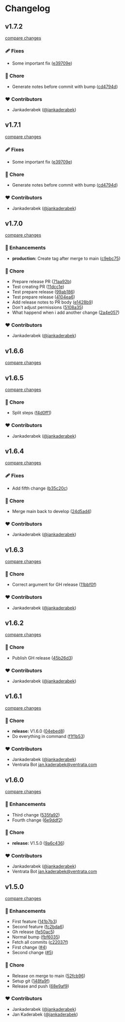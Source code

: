 # Changelog


## v1.7.2

[compare changes](https://github.com/jankaderabek/test-rules/compare/v1.7.1...v1.7.2)


### 🩹 Fixes

  - Some important fix ([e39709e](https://github.com/jankaderabek/test-rules/commit/e39709e))

### 🏡 Chore

  - Generate notes before commit with bump ([cd4794d](https://github.com/jankaderabek/test-rules/commit/cd4794d))

### ❤️  Contributors

- Jankaderabek ([@jankaderabek](http://github.com/jankaderabek))

## v1.7.1

[compare changes](https://github.com/jankaderabek/test-rules/compare/v1.7.0...v1.7.1)


### 🩹 Fixes

  - Some important fix ([e39709e](https://github.com/jankaderabek/test-rules/commit/e39709e))

### 🏡 Chore

  - Generate notes before commit with bump ([cd4794d](https://github.com/jankaderabek/test-rules/commit/cd4794d))

### ❤️  Contributors

- Jankaderabek ([@jankaderabek](http://github.com/jankaderabek))

## v1.7.0

[compare changes](https://github.com/jankaderabek/test-rules/compare/v1.6.6...v1.7.0)


### 🚀 Enhancements

  - **production:** Create tag after merge to main ([c9ebc75](https://github.com/jankaderabek/test-rules/commit/c9ebc75))

### 🏡 Chore

  - Prepare release PR ([71aa92b](https://github.com/jankaderabek/test-rules/commit/71aa92b))
  - Test creating PR ([11dcc1e](https://github.com/jankaderabek/test-rules/commit/11dcc1e))
  - Test prepare release ([99ab186](https://github.com/jankaderabek/test-rules/commit/99ab186))
  - Test prepare release ([4104ea6](https://github.com/jankaderabek/test-rules/commit/4104ea6))
  - Add release notes to PR body ([e1428b9](https://github.com/jankaderabek/test-rules/commit/e1428b9))
  - Don't adjust permissions ([5108a35](https://github.com/jankaderabek/test-rules/commit/5108a35))
  - What happend when i add another change ([2a4e057](https://github.com/jankaderabek/test-rules/commit/2a4e057))

### ❤️  Contributors

- Jankaderabek ([@jankaderabek](http://github.com/jankaderabek))

## v1.6.6

[compare changes](https://github.com/jankaderabek/test-rules/compare/v1.6.5...v1.6.6)

## v1.6.5

[compare changes](https://github.com/jankaderabek/test-rules/compare/v1.6.4...v1.6.5)


### 🏡 Chore

  - Split steps ([f4d0ff1](https://github.com/jankaderabek/test-rules/commit/f4d0ff1))

### ❤️  Contributors

- Jankaderabek ([@jankaderabek](http://github.com/jankaderabek))

## v1.6.4

[compare changes](https://github.com/jankaderabek/test-rules/compare/v1.6.3...v1.6.4)


### 🩹 Fixes

  - Add fifth change ([b35c20c](https://github.com/jankaderabek/test-rules/commit/b35c20c))

### 🏡 Chore

  - Merge main back to develop ([24d5ad4](https://github.com/jankaderabek/test-rules/commit/24d5ad4))

### ❤️  Contributors

- Jankaderabek ([@jankaderabek](http://github.com/jankaderabek))

## v1.6.3

[compare changes](https://github.com/jankaderabek/test-rules/compare/v1.6.2...v1.6.3)


### 🏡 Chore

  - Correct argument for GH release ([11bbf0f](https://github.com/jankaderabek/test-rules/commit/11bbf0f))

### ❤️  Contributors

- Jankaderabek ([@jankaderabek](http://github.com/jankaderabek))

## v1.6.2

[compare changes](https://github.com/jankaderabek/test-rules/compare/v1.6.1...v1.6.2)


### 🏡 Chore

  - Publish GH release ([45b26d3](https://github.com/jankaderabek/test-rules/commit/45b26d3))

### ❤️  Contributors

- Jankaderabek ([@jankaderabek](http://github.com/jankaderabek))

## v1.6.1

[compare changes](https://github.com/jankaderabek/test-rules/compare/v1.6.0...v1.6.1)


### 🏡 Chore

  - **release:** V1.6.0 ([04ebed8](https://github.com/jankaderabek/test-rules/commit/04ebed8))
  - Do everything in command ([f1f1b53](https://github.com/jankaderabek/test-rules/commit/f1f1b53))

### ❤️  Contributors

- Jankaderabek ([@jankaderabek](http://github.com/jankaderabek))
- Ventrata Bot <jan.kaderabek@ventrata.com>

## v1.6.0

[compare changes](https://github.com/jankaderabek/test-rules/compare/v1.5.0...v1.6.0)


### 🚀 Enhancements

  - Third change ([535fa92](https://github.com/jankaderabek/test-rules/commit/535fa92))
  - Fourth change ([6e9ddf2](https://github.com/jankaderabek/test-rules/commit/6e9ddf2))

### 🏡 Chore

  - **release:** V1.5.0 ([9a6c436](https://github.com/jankaderabek/test-rules/commit/9a6c436))

### ❤️  Contributors

- Jankaderabek ([@jankaderabek](http://github.com/jankaderabek))
- Ventrata Bot <jan.kaderabek@ventrata.com>

## v1.5.0

[compare changes](https://github.com/jankaderabek/test-rules/compare/v1.4.1...v1.5.0)


### 🚀 Enhancements

  - First feature ([141b7b3](https://github.com/jankaderabek/test-rules/commit/141b7b3))
  - Second feature ([fc2bda6](https://github.com/jankaderabek/test-rules/commit/fc2bda6))
  - Gh release ([fe50ac5](https://github.com/jankaderabek/test-rules/commit/fe50ac5))
  - Normal bump ([fbf6035](https://github.com/jankaderabek/test-rules/commit/fbf6035))
  - Fetch all commits ([c22037f](https://github.com/jankaderabek/test-rules/commit/c22037f))
  - First change ([#4](https://github.com/jankaderabek/test-rules/pull/4))
  - Second change ([#5](https://github.com/jankaderabek/test-rules/pull/5))

### 🏡 Chore

  - Release on merge to main ([52fcb96](https://github.com/jankaderabek/test-rules/commit/52fcb96))
  - Setup git ([148fa9f](https://github.com/jankaderabek/test-rules/commit/148fa9f))
  - Release and push ([68e9af9](https://github.com/jankaderabek/test-rules/commit/68e9af9))

### ❤️  Contributors

- Jankaderabek ([@jankaderabek](http://github.com/jankaderabek))
- Jan Kaderabek ([@jankaderabek](http://github.com/jankaderabek))

